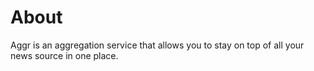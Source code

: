 # About

Aggr is an aggregation service that allows you to stay on top of all your news source in one place.
